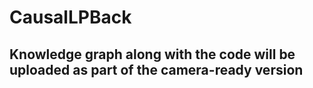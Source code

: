 # CausalLPBack
## Knowledge graph along with the code will be uploaded as part of the camera-ready version
